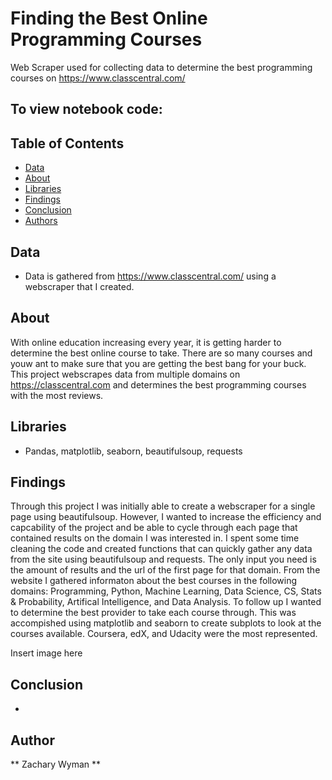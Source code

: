 # Finding the Best Online Programming Courses
Web Scraper used for collecting data to determine the best programming courses on https://www.classcentral.com/

## To view notebook code:

## Table of Contents
* [Data](#Data)
* [About](#About)
* [Libraries](#Libraries)
* [Findings](#Findings)
* [Conclusion](#Conclusion)
* [Authors](#Authors)

## Data
* Data is gathered from https://www.classcentral.com/ using a webscraper that I created.

## About
With online education increasing every year, it is getting harder to determine the best online course to take. There are so many courses and youw ant to make sure that you are getting the best bang for your buck. This project webscrapes data from multiple domains on https://classcentral.com and determines the best programming courses with the most reviews. 

## Libraries
* Pandas, matplotlib, seaborn, beautifulsoup, requests

## Findings
Through this project I was initially able to create a webscraper for a single page using beautifulsoup. However, I wanted to increase the efficiency and capcability of the project and be able to cycle through each page that contained results on the domain I was interested in. I spent some time cleaning the code and created functions that can quickly gather any data from the site using beautifulsoup and requests. The only input you need is the amount of results and the url of the first page for that domain. From the website I gathered informaton about the best courses in the following domains: Programming, Python, Machine Learning, Data Science, CS, Stats & Probability, Artifical Intelligence, and Data Analysis. To follow up I wanted to determine the best provider to take each course through. This was accompished using matplotlib and seaborn to create subplots to look at the courses available. Coursera, edX, and Udacity were the most represented. 

Insert image here


## Conclusion
* 

## Author
** Zachary Wyman ** 
